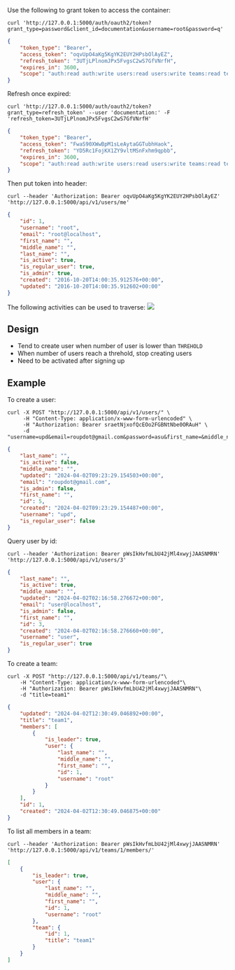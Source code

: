 Use the following to grant token to access the container:
```
curl 'http://127.0.0.1:5000/auth/oauth2/token?grant_type=password&client_id=documentation&username=root&password=q'
```
```json
{
    "token_type": "Bearer",
    "access_token": "oqvUpO4aKg5KgYK2EUY2HPsbOlAyEZ",
    "refresh_token": "3UTjLPlnomJPx5FvgsC2wS7GfVNrfH",
    "expires_in": 3600,
    "scope": "auth:read auth:write users:read users:write teams:read teams:write"
}
```

Refresh once expired:
```shell
curl 'http://127.0.0.1:5000/auth/oauth2/token?grant_type=refresh_token' --user 'documentation:' -F 'refresh_token=3UTjLPlnomJPx5FvgsC2wS7GfVNrfH'
```
```json
{
    "token_type": "Bearer",
    "access_token": "FwaS90XWwBpM1sLeAytaGGTubhHaok",
    "refresh_token": "YD5Rc1FojKX1ZY9vltMSnFxhm9qpbb",
    "expires_in": 3600,
    "scope": "auth:read auth:write users:read users:write teams:read teams:write"
}
```

Then put token into header:
```shell
curl --header 'Authorization: Bearer oqvUpO4aKg5KgYK2EUY2HPsbOlAyEZ' 'http://127.0.0.1:5000/api/v1/users/me'
```
```json
{
    "id": 1,
    "username": "root",
    "email": "root@localhost",
    "first_name": "",
    "middle_name": "",
    "last_name": "",
    "is_active": true,
    "is_regular_user": true,
    "is_admin": true,
    "created": "2016-10-20T14:00:35.912576+00:00",
    "updated": "2016-10-20T14:00:35.912602+00:00"
}
```

The following activities can be used to traverse:
![](https://raw.githubusercontent.com/frol/flask-restplus-server-example/master/docs/static/Flask_RESTplus_Example_API.png)

## Design
- Tend to create user when number of user is lower than `THREHOLD`
- When number of users reach a threhold, stop creating users
- Need to be activated after signing up 

## Example

To create a user:
```shell
curl -X POST "http://127.0.0.1:5000/api/v1/users/" \
     -H "Content-Type: application/x-www-form-urlencoded" \
     -H "Authorization: Bearer sraetNjxofQcEOo2FGBNtNbe0ORAuH" \
     -d "username=upd&email=roupdot@gmail.com&password=asu&first_name=&middle_name=&last_name="
```
```json
{
    "last_name": "",
    "is_active": false,
    "middle_name": "",
    "updated": "2024-04-02T09:23:29.154503+00:00",
    "email": "roupdot@gmail.com",
    "is_admin": false,
    "first_name": "",
    "id": 5,
    "created": "2024-04-02T09:23:29.154487+00:00",
    "username": "upd",
    "is_regular_user": false
}
```

Query user by id:
```
curl --header 'Authorization: Bearer pWsIkHvfmLbU42jMl4xwyjJAASNMRN' 'http://127.0.0.1:5000/api/v1/users/3'
```
```json
{
    "last_name": "",
    "is_active": true,
    "middle_name": "",
    "updated": "2024-04-02T02:16:58.276672+00:00",
    "email": "user@localhost",
    "is_admin": false,
    "first_name": "",
    "id": 3,
    "created": "2024-04-02T02:16:58.276660+00:00",
    "username": "user",
    "is_regular_user": true
}
```

To create a team:
```shell
curl -X POST "http://127.0.0.1:5000/api/v1/teams/"\
    -H "Content-Type: application/x-www-form-urlencoded"\
    -H "Authorization: Bearer pWsIkHvfmLbU42jMl4xwyjJAASNMRN"\
    -d "title=team1"
```
```json
{
    "updated": "2024-04-02T12:30:49.046892+00:00",
    "title": "team1",
    "members": [
        {
            "is_leader": true,
            "user": {
                "last_name": "",
                "middle_name": "",
                "first_name": "",
                "id": 1,
                "username": "root"
            }
        }
    ],
    "id": 1,
    "created": "2024-04-02T12:30:49.046875+00:00"
}
```

To list all members in a team:
```shell
curl --header 'Authorization: Bearer pWsIkHvfmLbU42jMl4xwyjJAASNMRN' 'http://127.0.0.1:5000/api/v1/teams/1/members/'
```
```json
[
    {
        "is_leader": true,
        "user": {
            "last_name": "",
            "middle_name": "",
            "first_name": "",
            "id": 1,
            "username": "root"
        },
        "team": {
            "id": 1,
            "title": "team1"
        }
    }
]
```
